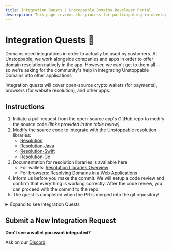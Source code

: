 ```yaml
---
title: Integration Quests | Unstoppable Domains Developer Portal
description: This page reviews the process for participating in developer integration quests with Unstoppable Domains.
---
```


# Integration Quests 🔌

Domains need integrations in order to actually be used by customers. At Unstoppable, we work alongside companies and apps in order to offer domain resolution natively in the app. However, we can't get to them all — so we're asking for the community's help in integrating Unstoppable Domains into other applications

Integration quests will cover open-source crypto wallets (for payments), browsers (for website resolution), and other apps.

## Instructions

1. Initiate a pull request from the open-source app's GitHub repo to modify the source code *(links provided in the table below).*
2. Modify the source code to integrate with the Unstoppable resolution libraries:
    * [Resolution](https://github.com/unstoppabledomains/resolution)
    * [Resolution-Java](https://github.com/unstoppabledomains/resolution-java)
    * [Resolution-Swift](https://github.com/unstoppabledomains/resolution-swift)
    * [Resolution-Go](https://github.com/unstoppabledomains/resolution-go)
3. Documentation for resolution libraries is available here
    * For wallets: [Resolution Libraries Overview](/developer-toolkit/resolution-integration-methods/resolution-libraries/libraries-overview.md)
    * For browsers: [Resolving Domains in a Web Applications](/developer-toolkit/advanced-use-cases/resolve-domains-in-web-applications.md)
4. Inform us before you make the commit. We will setup a code review and confirm that everything is working correctly. After the code review, you can proceed with the commit to the repo.
5. The quest is completed when the PR is merged into the git repository!

<details>
<summary>Expand to see Integration Quests</summary>

*Scroll right for more details.*

<embed src="/snippets/_integration-quests.md" />

</details>

## Submit a New Integration Request

**Don't see a wallet you want integrated?**

Ask on our [Discord](https://discord.com/invite/b6ZVxSZ9Hn).
